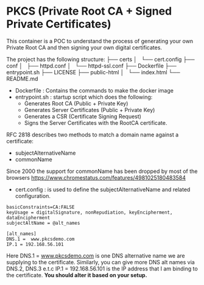 # PKCS (Private Root CA + Signed Private Certificates)

This container is a POC to understand the process of generating your own Private Root CA and then signing your own digital certificates.

The project has the following structure:
├── certs
│   └── cert.config
├── conf
│   ├── httpd.conf
│   └── httpd-ssl.conf
├── Dockerfile
├── entrypoint.sh
├── LICENSE
├── public-html
│   └── index.html
└── README.md

* Dockerfile : Contains the commands to make the docker image
* entrypoint.sh : startup script which does the following:
  * Generates Root CA (Public + Private Key)
  * Generates Server Certificates (Public + Private Key)
  * Generates a CSR (Certificate Signing Request)
  * Signs the Server Certificates with the RootCA certificate.
  
RFC 2818 describes two methods to match a domain name against a certificate:
* subjectAlternativeName
* commonName

Since 2000 the support for commonName has been dropped by most of the browsers <https://www.chromestatus.com/features/4981025180483584>

* cert.config : is used to define the subjectAlternativeName and related configuration.

```authorityKeyIdentifier=keyid,issuer
basicConstraints=CA:FALSE
keyUsage = digitalSignature, nonRepudiation, keyEncipherment, dataEncipherment
subjectAltName = @alt_names

[alt_names]
DNS.1 =  www.pkcsdemo.com
IP.1 = 192.168.56.101
```

Here DNS.1 = www.pkcsdemo.com is one DNS alternative name we are supplying to the certificate. Similarly, you can give more DNS alt names via DNS.2, DNS.3 e.t.c
IP.1 = 192.168.56.101 is the IP address that I am binding to the certificate. **You should alter it based on your setup.**

